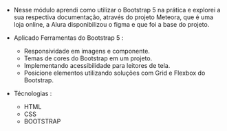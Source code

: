- Nesse módulo aprendi  como utilizar o Bootstrap 5 na prática e explorei a sua respectiva documentação,
  através do projeto Meteora, que é uma loja online, a Alura disponibilizou o figma e que foi a base do projeto. 

- Aplicado Ferramentas do Bootstrap 5 :

  * Responsividade em imagens e componente.
  * Temas de cores do Bootstrap em um projeto.
  * Implementando acessibilidade para leitores de tela.
  * Posicione elementos utilizando soluções com Grid e Flexbox do Bootstrap.

 
- Técnologias :

   * HTML
   * CSS 
   * BOOTSTRAP
